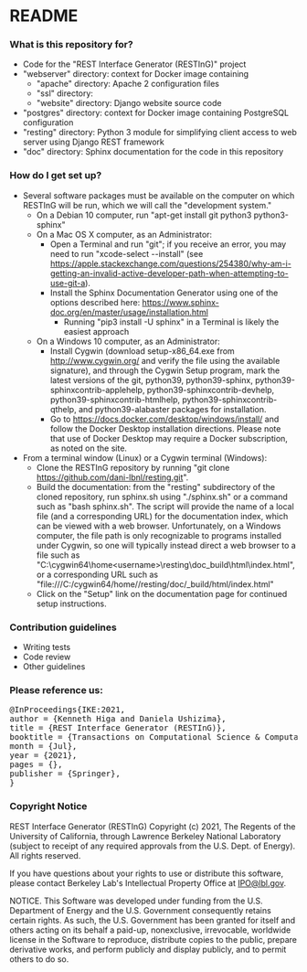 # README #

### What is this repository for? ###

* Code for the "REST Interface Generator (RESTInG)" project
* "webserver" directory: context for Docker image containing
    * "apache" directory: Apache 2 configuration files
    * "ssl" directory:
    * "website" directory: Django website source code
* "postgres" directory: context for Docker image containing PostgreSQL configuration    
* "resting" directory: Python 3 module for simplifying client access to web server using Django REST framework
* "doc" directory: Sphinx documentation for the code in this repository

### How do I get set up? ###

* Several software packages must be available on the computer on which RESTInG will be run, which we will call the "development system."
  * On a Debian 10 computer, run "apt-get install git python3 python3-sphinx"
  * On a Mac OS X computer, as an Administrator:
    * Open a Terminal and run "git"; if you receive an error, you may need to run "xcode-select --install" (see https://apple.stackexchange.com/questions/254380/why-am-i-getting-an-invalid-active-developer-path-when-attempting-to-use-git-a).
    * Install the Sphinx Documentation Generator using one of the options described here: https://www.sphinx-doc.org/en/master/usage/installation.html
      * Running "pip3 install -U sphinx" in a Terminal is likely the easiest approach
  * On a Windows 10 computer, as an Administrator:
    * Install Cygwin (download setup-x86_64.exe from http://www.cygwin.org/ and verify the file using the available signature), and through the Cygwin Setup program, mark the latest versions of the git, python39, python39-sphinx, python39-sphinxcontrib-applehelp, python39-sphinxcontrib-devhelp, python39-sphinxcontrib-htmlhelp, python39-sphinxcontrib-qthelp, and python39-alabaster packages for installation.
    * Go to https://docs.docker.com/desktop/windows/install/ and follow the Docker Desktop installation directions. Please note that use of Docker Desktop may require a Docker subscription, as noted on the site.
* From a terminal window (Linux) or a Cygwin terminal (Windows):
  * Clone the RESTInG repository by running "git clone https://github.com/dani-lbnl/resting.git".
  * Build the documentation: from the "resting" subdirectory of the cloned repository, run sphinx.sh using "./sphinx.sh" or a command such as "bash sphinx.sh". The script will provide the name of a local file (and a corresponding URL) for the documentation index, which can be viewed with a web browser. Unfortunately, on a Windows computer, the file path is only recognizable to programs installed under Cygwin, so one will typically instead direct a web browser to a file such as "C:\cygwin64\home\<username>\resting\doc\_build\html\index.html", or a corresponding URL such as "file:///C:/cygwin64/home/<username>/resting/doc/_build/html/index.html"
  * Click on the "Setup" link on the documentation page for continued setup instructions.
    
### Contribution guidelines ###
* Writing tests
* Code review
* Other guidelines

### Please reference us:
 <div class="row">
      <pre class="col-md-offset-2 col-md-8">
@InProceedings{IKE:2021,
author = {Kenneth Higa and Daniela Ushizima},
title = {REST Interface Generator (RESTInG)},
booktitle = {Transactions on Computational Science & Computational Intelligence, Series Ed.: H. R. Arabina},
month = {Jul},
year = {2021},
pages = {},
publisher = {Springer},
}      </pre>
    </div>
 
### Copyright Notice ###

REST Interface Generator (RESTInG) Copyright (c) 2021, The
Regents of the University of California, through Lawrence Berkeley
National Laboratory (subject to receipt of any required approvals
from the U.S. Dept. of Energy). All rights reserved.

If you have questions about your rights to use or distribute this software,
please contact Berkeley Lab's Intellectual Property Office at
IPO@lbl.gov.

NOTICE.  This Software was developed under funding from the U.S. Department
of Energy and the U.S. Government consequently retains certain rights.  As
such, the U.S. Government has been granted for itself and others acting on
its behalf a paid-up, nonexclusive, irrevocable, worldwide license in the
Software to reproduce, distribute copies to the public, prepare derivative 
works, and perform publicly and display publicly, and to permit others to do so.
